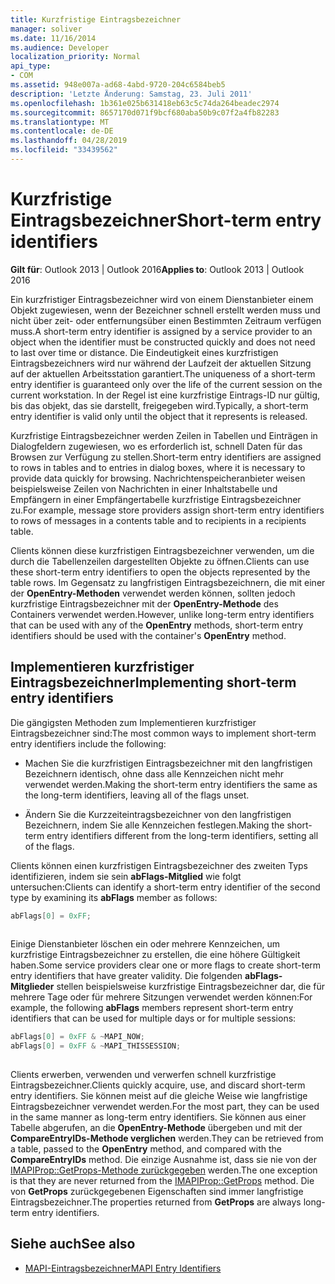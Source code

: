 ```yaml
---
title: Kurzfristige Eintragsbezeichner
manager: soliver
ms.date: 11/16/2014
ms.audience: Developer
localization_priority: Normal
api_type:
- COM
ms.assetid: 948e007a-ad68-4abd-9720-204c6584beb5
description: 'Letzte Änderung: Samstag, 23. Juli 2011'
ms.openlocfilehash: 1b361e025b631418eb63c5c74da264beadec2974
ms.sourcegitcommit: 8657170d071f9bcf680aba50b9c07f2a4fb82283
ms.translationtype: MT
ms.contentlocale: de-DE
ms.lasthandoff: 04/28/2019
ms.locfileid: "33439562"
---
```

# <a name="short-term-entry-identifiers"></a><span data-ttu-id="b1588-103">Kurzfristige Eintragsbezeichner</span><span class="sxs-lookup"><span data-stu-id="b1588-103">Short-term entry identifiers</span></span>

<span data-ttu-id="b1588-104">**Gilt für**: Outlook 2013 | Outlook 2016</span><span class="sxs-lookup"><span data-stu-id="b1588-104">**Applies to**: Outlook 2013 | Outlook 2016</span></span> 
  
<span data-ttu-id="b1588-105">Ein kurzfristiger Eintragsbezeichner wird von einem Dienstanbieter einem Objekt zugewiesen, wenn der Bezeichner schnell erstellt werden muss und nicht über zeit- oder entfernungsüber einen Bestimmten Zeitraum verfügen muss.</span><span class="sxs-lookup"><span data-stu-id="b1588-105">A short-term entry identifier is assigned by a service provider to an object when the identifier must be constructed quickly and does not need to last over time or distance.</span></span> <span data-ttu-id="b1588-106">Die Eindeutigkeit eines kurzfristigen Eintragsbezeichners wird nur während der Laufzeit der aktuellen Sitzung auf der aktuellen Arbeitsstation garantiert.</span><span class="sxs-lookup"><span data-stu-id="b1588-106">The uniqueness of a short-term entry identifier is guaranteed only over the life of the current session on the current workstation.</span></span> <span data-ttu-id="b1588-107">In der Regel ist eine kurzfristige Eintrags-ID nur gültig, bis das objekt, das sie darstellt, freigegeben wird.</span><span class="sxs-lookup"><span data-stu-id="b1588-107">Typically, a short-term entry identifier is valid only until the object that it represents is released.</span></span> 
  
<span data-ttu-id="b1588-108">Kurzfristige Eintragsbezeichner werden Zeilen in Tabellen und Einträgen in Dialogfeldern zugewiesen, wo es erforderlich ist, schnell Daten für das Browsen zur Verfügung zu stellen.</span><span class="sxs-lookup"><span data-stu-id="b1588-108">Short-term entry identifiers are assigned to rows in tables and to entries in dialog boxes, where it is necessary to provide data quickly for browsing.</span></span> <span data-ttu-id="b1588-109">Nachrichtenspeicheranbieter weisen beispielsweise Zeilen von Nachrichten in einer Inhaltstabelle und Empfängern in einer Empfängertabelle kurzfristige Eintragsbezeichner zu.</span><span class="sxs-lookup"><span data-stu-id="b1588-109">For example, message store providers assign short-term entry identifiers to rows of messages in a contents table and to recipients in a recipients table.</span></span> 

<span data-ttu-id="b1588-110">Clients können diese kurzfristigen Eintragsbezeichner verwenden, um die durch die Tabellenzeilen dargestellten Objekte zu öffnen.</span><span class="sxs-lookup"><span data-stu-id="b1588-110">Clients can use these short-term entry identifiers to open the objects represented by the table rows.</span></span> <span data-ttu-id="b1588-111">Im Gegensatz zu langfristigen Eintragsbezeichnern, die mit einer der **OpenEntry-Methoden** verwendet werden können, sollten jedoch kurzfristige Eintragsbezeichner mit der **OpenEntry-Methode** des Containers verwendet werden.</span><span class="sxs-lookup"><span data-stu-id="b1588-111">However, unlike long-term entry identifiers that can be used with any of the **OpenEntry** methods, short-term entry identifiers should be used with the container's **OpenEntry** method.</span></span> 
  
## <a name="implementing-short-term-entry-identifiers"></a><span data-ttu-id="b1588-112">Implementieren kurzfristiger Eintragsbezeichner</span><span class="sxs-lookup"><span data-stu-id="b1588-112">Implementing short-term entry identifiers</span></span>

<span data-ttu-id="b1588-113">Die gängigsten Methoden zum Implementieren kurzfristiger Eintragsbezeichner sind:</span><span class="sxs-lookup"><span data-stu-id="b1588-113">The most common ways to implement short-term entry identifiers include the following:</span></span>
  
- <span data-ttu-id="b1588-114">Machen Sie die kurzfristigen Eintragsbezeichner mit den langfristigen Bezeichnern identisch, ohne dass alle Kennzeichen nicht mehr verwendet werden.</span><span class="sxs-lookup"><span data-stu-id="b1588-114">Making the short-term entry identifiers the same as the long-term identifiers, leaving all of the flags unset.</span></span> 
    
- <span data-ttu-id="b1588-115">Ändern Sie die Kurzzeiteintragsbezeichner von den langfristigen Bezeichnern, indem Sie alle Kennzeichen festlegen.</span><span class="sxs-lookup"><span data-stu-id="b1588-115">Making the short-term entry identifiers different from the long-term identifiers, setting all of the flags.</span></span> 
    
<span data-ttu-id="b1588-116">Clients können einen kurzfristigen Eintragsbezeichner des zweiten Typs identifizieren, indem sie sein **abFlags-Mitglied** wie folgt untersuchen:</span><span class="sxs-lookup"><span data-stu-id="b1588-116">Clients can identify a short-term entry identifier of the second type by examining its **abFlags** member as follows:</span></span> 
  
```cpp
abFlags[0] = 0xFF;
 
```

<span data-ttu-id="b1588-117">Einige Dienstanbieter löschen ein oder mehrere Kennzeichen, um kurzfristige Eintragsbezeichner zu erstellen, die eine höhere Gültigkeit haben.</span><span class="sxs-lookup"><span data-stu-id="b1588-117">Some service providers clear one or more flags to create short-term entry identifiers that have greater validity.</span></span> <span data-ttu-id="b1588-118">Die folgenden **abFlags-Mitglieder** stellen beispielsweise kurzfristige Eintragsbezeichner dar, die für mehrere Tage oder für mehrere Sitzungen verwendet werden können:</span><span class="sxs-lookup"><span data-stu-id="b1588-118">For example, the following **abFlags** members represent short-term entry identifiers that can be used for multiple days or for multiple sessions:</span></span> 
  
```cpp
abFlags[0] = 0xFF & ~MAPI_NOW;
abFlags[0] = 0xFF & ~MAPI_THISSESSION;
 
```

<span data-ttu-id="b1588-119">Clients erwerben, verwenden und verwerfen schnell kurzfristige Eintragsbezeichner.</span><span class="sxs-lookup"><span data-stu-id="b1588-119">Clients quickly acquire, use, and discard short-term entry identifiers.</span></span> <span data-ttu-id="b1588-120">Sie können meist auf die gleiche Weise wie langfristige Eintragsbezeichner verwendet werden.</span><span class="sxs-lookup"><span data-stu-id="b1588-120">For the most part, they can be used in the same manner as long-term entry identifiers.</span></span> <span data-ttu-id="b1588-121">Sie können aus einer Tabelle abgerufen, an die **OpenEntry-Methode** übergeben und mit der **CompareEntryIDs-Methode verglichen** werden.</span><span class="sxs-lookup"><span data-stu-id="b1588-121">They can be retrieved from a table, passed to the **OpenEntry** method, and compared with the **CompareEntryIDs** method.</span></span> <span data-ttu-id="b1588-122">Die einzige Ausnahme ist, dass sie nie von der [IMAPIProp::GetProps-Methode zurückgegeben](imapiprop-getprops.md) werden.</span><span class="sxs-lookup"><span data-stu-id="b1588-122">The one exception is that they are never returned from the [IMAPIProp::GetProps](imapiprop-getprops.md) method.</span></span> <span data-ttu-id="b1588-123">Die von **GetProps** zurückgegebenen Eigenschaften sind immer langfristige Eintragsbezeichner.</span><span class="sxs-lookup"><span data-stu-id="b1588-123">The properties returned from **GetProps** are always long-term entry identifiers.</span></span> 
  
## <a name="see-also"></a><span data-ttu-id="b1588-124">Siehe auch</span><span class="sxs-lookup"><span data-stu-id="b1588-124">See also</span></span>

- [<span data-ttu-id="b1588-125">MAPI-Eintragsbezeichner</span><span class="sxs-lookup"><span data-stu-id="b1588-125">MAPI Entry Identifiers</span></span>](mapi-entry-identifiers.md)

